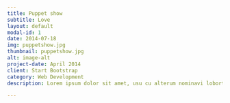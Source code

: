 ```yaml
---
title: Puppet show
subtitle: Love
layout: default
modal-id: 1
date: 2014-07-18
img: puppetshow.jpg
thumbnail: puppetshow.jpg
alt: image-alt
project-date: April 2014
client: Start Bootstrap
category: Web Development
description: Lorem ipsum dolor sit amet, usu cu alterum nominavi lobortis. At duo novum diceret. Tantas apeirian vix et, usu sanctus postulant inciderint ut, populo diceret necessitatibus in vim. Cu eum dicam feugiat noluisse.

---
```

